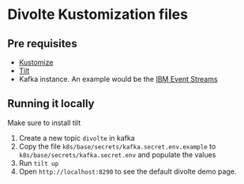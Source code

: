 # Divolte Kustomization files

## Pre requisites

- [Kustomize](https://kustomize.io/)
- [Tilt](https://tilt.dev)
- Kafka instance. An example would be the [IBM Event Streams](https://cloud.ibm.com/catalog/services/event-streams)

## Running it locally

Make sure to install tilt

1. Create a new topic `divolte` in kafka
1. Copy the file `k8s/base/secrets/kafka.secret.env.example` to `k8s/base/secrets/kafka.secret.env` and populate the values
1. Run `tilt up`
1. Open `http://localhost:8290` to see the default divolte demo page.
